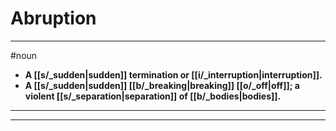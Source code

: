 # Abruption
---
#noun
- **A [[s/_sudden|sudden]] termination or [[i/_interruption|interruption]].**
- **A [[s/_sudden|sudden]] [[b/_breaking|breaking]] [[o/_off|off]]; a violent [[s/_separation|separation]] of [[b/_bodies|bodies]].**
---
---
